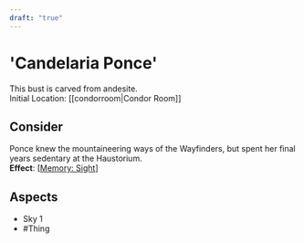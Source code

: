 ```yaml
---
draft: "true"
---
```

# 'Candelaria Ponce'
This bust is carved from andesite.<br>Initial Location: [[condorroom|Condor Room]]
## Consider
Ponce knew the mountaineering ways of the Wayfinders, but spent her final years sedentary at the Haustorium.<br>**Effect**: [[Memory: Sight](https://uadaf.theevilroot.xyz/rowenarium/element/mem.sight)]
## Aspects
- Sky 1
- #Thing
